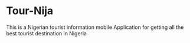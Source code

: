 # Tour-Nija

This is a Nigerian tourist information mobile Application for getting all the best tourist destination in Nigeria
